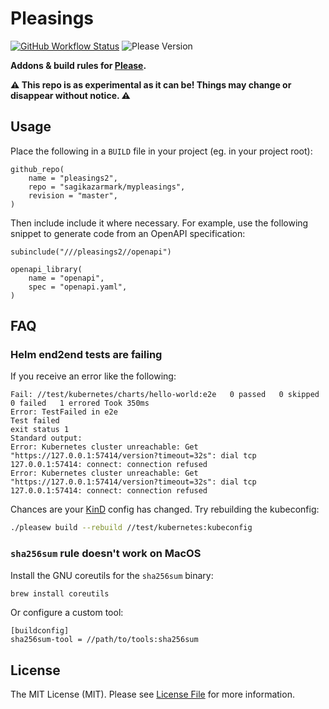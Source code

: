 # Pleasings

[![GitHub Workflow Status](https://img.shields.io/github/workflow/status/sagikazarmark/mypleasings/CI?style=flat-square)](https://github.com/sagikazarmark/mypleasings/actions?query=workflow%3ACI)
![Please Version](https://img.shields.io/badge/please%20version-%3E=15.7.1-B879FF.svg?style=flat-square)

**Addons & build rules for [Please](https://please.build).**


**⚠️ This repo is as experimental as it can be! Things may change or disappear without notice. ⚠️**


## Usage

Place the following in a `BUILD` file in your project (eg. in your project root):

```starlark
github_repo(
    name = "pleasings2",
    repo = "sagikazarmark/mypleasings",
    revision = "master",
)
```

Then include include it where necessary.
For example, use the following snippet to generate code from an OpenAPI specification:

```starlark
subinclude("///pleasings2//openapi")

openapi_library(
    name = "openapi",
    spec = "openapi.yaml",
)
```

## FAQ

### Helm end2end tests are failing

If you receive an error like the following:

```
Fail: //test/kubernetes/charts/hello-world:e2e   0 passed   0 skipped   0 failed   1 errored Took 350ms
Error: TestFailed in e2e
Test failed
exit status 1
Standard output:
Error: Kubernetes cluster unreachable: Get "https://127.0.0.1:57414/version?timeout=32s": dial tcp 127.0.0.1:57414: connect: connection refused
Error: Kubernetes cluster unreachable: Get "https://127.0.0.1:57414/version?timeout=32s": dial tcp 127.0.0.1:57414: connect: connection refused
```

Chances are your [KinD](https://github.com/kubernetes-sigs/kind) config has changed. Try rebuilding the kubeconfig:

```bash
./pleasew build --rebuild //test/kubernetes:kubeconfig
```

### `sha256sum` rule doesn't work on MacOS

Install the GNU coreutils for the `sha256sum` binary:

```bash
brew install coreutils
```

Or configure a custom tool:

```
[buildconfig]
sha256sum-tool = //path/to/tools:sha256sum
```


## License

The MIT License (MIT). Please see [License File](LICENSE) for more information.
